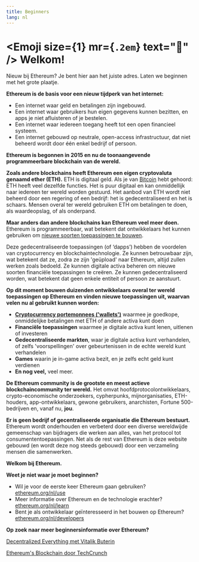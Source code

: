 ```yaml
---
title: Beginners
lang: nl
---
```


# <Emoji size={1} mr={`.2em`} text=":wave:" /> Welkom!

Nieuw bij Ethereum? Je bent hier aan het juiste adres. Laten we beginnen met het grote plaatje.

**Ethereum is de basis voor een nieuw tijdperk van het internet:**

- Een internet waar geld en betalingen zijn ingebouwd.
- Een internet waar gebruikers hun eigen gegevens kunnen bezitten, en apps je niet afluisteren of je bestelen.
- Een internet waar iedereen toegang heeft tot een open financieel systeem.
- Een internet gebouwd op neutrale, open-access infrastructuur, dat niet beheerd wordt door één enkel bedrijf of persoon.

**Ethereum is begonnen in 2015 en nu de toonaangevende programmeerbare blockchain van de wereld.**

**Zoals andere blockchains heeft Ethereum een eigen cryptovaluta genaamd ether (ETH).** ETH is digitaal geld. Als je van [Bitcoin](http://bitcoin.org/) hebt gehoord: ETH heeft veel dezelfde functies. Het is puur digitaal en kan onmiddellijk naar iedereen ter wereld worden gestuurd. Het aanbod van ETH wordt niet beheerd door een regering of een bedrijf: het is gedecentraliseerd en het is schaars. Mensen overal ter wereld gebruiken ETH om betalingen te doen, als waardeopslag, of als onderpand.

**Maar anders dan andere blockchains kan Ethereum veel meer doen.** Ethereum is programmeerbaar, wat betekent dat ontwikkelaars het kunnen gebruiken om [nieuwe soorten toepassingen te bouwen](/nl/use/#1-use-an-application-built-on-ethereum/).

Deze gedecentraliseerde toepassingen (of ‘dapps’) hebben de voordelen van cryptocurrency en blockchaintechnologie. Ze kunnen betrouwbaar zijn, wat betekent dat ze, zodra ze zijn 'geüpload' naar Ethereum, altijd zullen werken zoals bedoeld. Ze kunnen digitale activa beheren om nieuwe soorten financiële toepassingen te creëren. Ze kunnen gedecentraliseerd worden, wat betekent dat geen enkele entiteit of persoon ze aanstuurt.

**Op dit moment bouwen duizenden ontwikkelaars overal ter wereld toepassingen op Ethereum en vinden nieuwe toepassingen uit, waarvan velen nu al gebruikt kunnen worden:**

- [**Cryptocurrency portemonnees ('wallets')**](/nl/use/#3-what-is-a-wallet-and-which-one-should-i-use/) waarmee je goedkope, onmiddelijke betalingen met ETH of andere activa kunt doen
- **Financiële toepassingen** waarmee je digitale activa kunt lenen, uitlenen of investeren
- **Gedecentraliseerde markten**, waar je digitale activa kunt verhandelen, of zelfs 'voorspellingen' over gebeurtenissen in de echte wereld kunt verhandelen
- **Games** waarin je in-game activa bezit, en je zelfs echt geld kunt verdienen
- **En nog veel,** veel meer.

**De Ethereum community is de grootste en meest actieve blockchaincommunity ter wereld.** Het omvat hoofdprotocolontwikkelaars, crypto-economische onderzoekers, cypherpunks, mijnorganisaties, ETH-houders, app-ontwikkelaars, gewone gebruikers, anarchisten, Fortune 500-bedrijven en, vanaf nu, **jou**.

**Er is geen bedrijf of gecentraliseerde organisatie die Ethereum bestuurt.** Ethereum wordt onderhouden en verbeterd door een diverse wereldwijde gemeenschap van bijdragers die werken aan alles, van het protocol tot consumententoepassingen. Net als de rest van Ethereum is deze website gebouwd (en wordt deze nog steeds gebouwd) door een verzameling mensen die samenwerken.

**Welkom bij Ethereum.**

**Weet je niet waar je moet beginnen?**

- Wil je voor de eerste keer Ethereum gaan gebruiken? [ethereum.org/nl/use](/nl/use/)
- Meer informatie over Ethereum en de technologie erachter? [ethereum.org/nl/learn](/nl/learn/)
- Bent je als ontwikkelaar geïnteresseerd in het bouwen op Ethereum? [ethereum.org/nl/developers](/nl/developers/)

**Op zoek naar meer beginnersinformatie over Ethereum?**

[Decentralized Everything met Vitalik Buterin](https://youtu.be/WSN5BaCzsbo)

<YouTube id="WSN5BaCzsbo" />

[Ethereum's Blockchain door TechCrunch](https://www.youtube.com/watch?v=WfULutvxvzY)

<YouTube id="WfULutvxvzY" />
